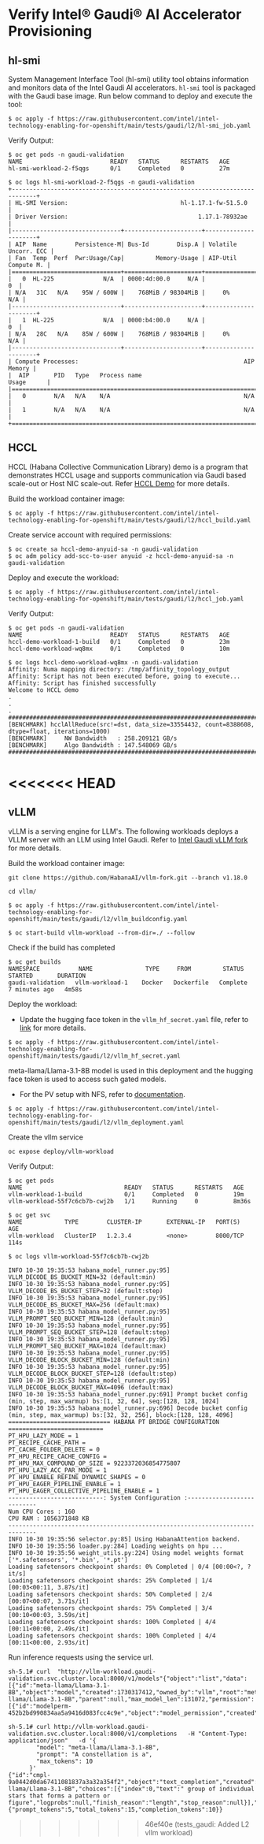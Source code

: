 # Verify Intel® Gaudi® AI Accelerator Provisioning

## hl-smi 
System Management Interface Tool (hl-smi) utility tool obtains information and monitors data of the Intel Gaudi AI accelerators.
`hl-smi` tool is packaged with the Gaudi base image. Run below command to deploy and execute the tool:
```
$ oc apply -f https://raw.githubusercontent.com/intel/intel-technology-enabling-for-openshift/main/tests/gaudi/l2/hl-smi_job.yaml
```

Verify Output:
```
$ oc get pods -n gaudi-validation
NAME                         READY   STATUS      RESTARTS   AGE
hl-smi-workload-2-f5qgs      0/1     Completed   0          27m
```
```
$ oc logs hl-smi-workload-2-f5qgs -n gaudi-validation
+-----------------------------------------------------------------------------+
| HL-SMI Version:                                hl-1.17.1-fw-51.5.0          |
| Driver Version:                                     1.17.1-78932ae          |
|-------------------------------+----------------------+----------------------+
| AIP  Name        Persistence-M| Bus-Id        Disp.A | Volatile Uncorr. ECC |
| Fan  Temp  Perf  Pwr:Usage/Cap|         Memory-Usage | AIP-Util  Compute M. |
|===============================+======================+======================|
|   0  HL-225              N/A  | 0000:4d:00.0     N/A |                   0  |
| N/A   31C   N/A    95W / 600W |    768MiB / 98304MiB |     0%           N/A |
|-------------------------------+----------------------+----------------------+
|   1  HL-225              N/A  | 0000:b4:00.0     N/A |                   0  |
| N/A   28C   N/A    85W / 600W |    768MiB / 98304MiB |     0%           N/A |
|-------------------------------+----------------------+----------------------+
| Compute Processes:                                               AIP Memory |
|  AIP       PID   Type   Process name                             Usage      |
|=============================================================================|
|   0        N/A   N/A    N/A                                      N/A        |
|   1        N/A   N/A    N/A                                      N/A        |
+=============================================================================+
```

## HCCL
HCCL (Habana Collective Communication Library) demo is a program that demonstrates HCCL usage and supports communication via Gaudi based scale-out or Host NIC scale-out. Refer [HCCL Demo](https://github.com/HabanaAI/hccl_demo/tree/main?tab=readme-ov-file#hccl-demo) for more details.

Build the workload container image:
```
$ oc apply -f https://raw.githubusercontent.com/intel/intel-technology-enabling-for-openshift/main/tests/gaudi/l2/hccl_build.yaml
```
Create service account with required permissions: 
```
$ oc create sa hccl-demo-anyuid-sa -n gaudi-validation
$ oc adm policy add-scc-to-user anyuid -z hccl-demo-anyuid-sa -n gaudi-validation
```
Deploy and execute the workload:
```
$ oc apply -f https://raw.githubusercontent.com/intel/intel-technology-enabling-for-openshift/main/tests/gaudi/l2/hccl_job.yaml
```

Verify Output:
``` 
$ oc get pods -n gaudi-validation
NAME                         READY   STATUS      RESTARTS   AGE
hccl-demo-workload-1-build   0/1     Completed   0          23m
hccl-demo-workload-wq8mx     0/1     Completed   0          10m
```
```
$ oc logs hccl-demo-workload-wq8mx -n gaudi-validation
Affinity: Numa mapping directory: /tmp/affinity_topology_output
Affinity: Script has not been executed before, going to execute...
Affinity: Script has finished successfully
Welcome to HCCL demo
.
.
.
####################################################################################################
[BENCHMARK] hcclAllReduce(src!=dst, data_size=33554432, count=8388608, dtype=float, iterations=1000)
[BENCHMARK]     NW Bandwidth   : 258.209121 GB/s
[BENCHMARK]     Algo Bandwidth : 147.548069 GB/s
####################################################################################################
```
<<<<<<< HEAD
=======

## vLLM 
vLLM is a serving engine for LLM's. The following workloads deploys a VLLM server with an LLM using Intel Gaudi. Refer to [Intel Gaudi vLLM fork](https://github.com/HabanaAI/vllm-fork.git) for more details.

Build the workload container image:
```
git clone https://github.com/HabanaAI/vllm-fork.git --branch v1.18.0

cd vllm/

$ oc apply -f https://raw.githubusercontent.com/intel/intel-technology-enabling-for-openshift/main/tests/gaudi/l2/vllm_buildconfig.yaml

$ oc start-build vllm-workload --from-dir=./ --follow
```
Check if the build has completed
```
$ oc get builds
NAMESPACE           NAME               TYPE     FROM         STATUS     STARTED       DURATION
gaudi-validation   vllm-workload-1    Docker   Dockerfile   Complete   7 minutes ago   4m58s

```

Deploy the workload:
* Update the hugging face token in the ```vllm_hf_secret.yaml``` file, refer to [link](https://huggingface.co/docs/hub/en/security-tokens) for more details. 
```
$ oc apply -f https://raw.githubusercontent.com/intel/intel-technology-enabling-for-openshift/main/tests/gaudi/l2/vllm_hf_secret.yaml
```
meta-llama/Llama-3.1-8B model is used in this deployment and the hugging face token is used to access such gated models.
* For the PV setup with NFS, refer to [documentation](https://docs.openshift.com/container-platform/4.17/storage/persistent_storage/persistent-storage-nfs.html).
```
$ oc apply -f https://raw.githubusercontent.com/intel/intel-technology-enabling-for-openshift/main/tests/gaudi/l2/vllm_deployment.yaml
```
Create the vllm service
```
oc expose deploy/vllm-workload
```
Verify Output:
``` 
$ oc get pods
NAME                             READY   STATUS      RESTARTS   AGE
vllm-workload-1-build            0/1     Completed   0          19m
vllm-workload-55f7c6cb7b-cwj2b   1/1     Running     0          8m36s

$ oc get svc
NAME            TYPE        CLUSTER-IP       EXTERNAL-IP   PORT(S)    AGE
vllm-workload   ClusterIP   1.2.3.4          <none>        8000/TCP   114s
```
```
$ oc logs vllm-workload-55f7c6cb7b-cwj2b 

INFO 10-30 19:35:53 habana_model_runner.py:95] VLLM_DECODE_BS_BUCKET_MIN=32 (default:min)
INFO 10-30 19:35:53 habana_model_runner.py:95] VLLM_DECODE_BS_BUCKET_STEP=32 (default:step)
INFO 10-30 19:35:53 habana_model_runner.py:95] VLLM_DECODE_BS_BUCKET_MAX=256 (default:max)
INFO 10-30 19:35:53 habana_model_runner.py:95] VLLM_PROMPT_SEQ_BUCKET_MIN=128 (default:min)
INFO 10-30 19:35:53 habana_model_runner.py:95] VLLM_PROMPT_SEQ_BUCKET_STEP=128 (default:step)
INFO 10-30 19:35:53 habana_model_runner.py:95] VLLM_PROMPT_SEQ_BUCKET_MAX=1024 (default:max)
INFO 10-30 19:35:53 habana_model_runner.py:95] VLLM_DECODE_BLOCK_BUCKET_MIN=128 (default:min)
INFO 10-30 19:35:53 habana_model_runner.py:95] VLLM_DECODE_BLOCK_BUCKET_STEP=128 (default:step)
INFO 10-30 19:35:53 habana_model_runner.py:95] VLLM_DECODE_BLOCK_BUCKET_MAX=4096 (default:max)
INFO 10-30 19:35:53 habana_model_runner.py:691] Prompt bucket config (min, step, max_warmup) bs:[1, 32, 64], seq:[128, 128, 1024]
INFO 10-30 19:35:53 habana_model_runner.py:696] Decode bucket config (min, step, max_warmup) bs:[32, 32, 256], block:[128, 128, 4096]
============================= HABANA PT BRIDGE CONFIGURATION ===========================
PT_HPU_LAZY_MODE = 1
PT_RECIPE_CACHE_PATH =
PT_CACHE_FOLDER_DELETE = 0
PT_HPU_RECIPE_CACHE_CONFIG =
PT_HPU_MAX_COMPOUND_OP_SIZE = 9223372036854775807
PT_HPU_LAZY_ACC_PAR_MODE = 1
PT_HPU_ENABLE_REFINE_DYNAMIC_SHAPES = 0
PT_HPU_EAGER_PIPELINE_ENABLE = 1
PT_HPU_EAGER_COLLECTIVE_PIPELINE_ENABLE = 1
---------------------------: System Configuration :---------------------------
Num CPU Cores : 160
CPU RAM : 1056371848 KB
------------------------------------------------------------------------------
INFO 10-30 19:35:56 selector.py:85] Using HabanaAttention backend.
INFO 10-30 19:35:56 loader.py:284] Loading weights on hpu ...
INFO 10-30 19:35:56 weight_utils.py:224] Using model weights format ['*.safetensors', '*.bin', '*.pt']
Loading safetensors checkpoint shards: 0% Completed | 0/4 [00:00<?, ?it/s]
Loading safetensors checkpoint shards: 25% Completed | 1/4 [00:03<00:11, 3.87s/it]
Loading safetensors checkpoint shards: 50% Completed | 2/4 [00:07<00:07, 3.71s/it]
Loading safetensors checkpoint shards: 75% Completed | 3/4 [00:10<00:03, 3.59s/it]
Loading safetensors checkpoint shards: 100% Completed | 4/4 [00:11<00:00, 2.49s/it]
Loading safetensors checkpoint shards: 100% Completed | 4/4 [00:11<00:00, 2.93s/it]
```
Run inference requests using the service url.
```
sh-5.1# curl  "http://vllm-workload.gaudi-validation.svc.cluster.local:8000/v1/models"{"object":"list","data":[{"id":"meta-llama/Llama-3.1-8B","object":"model","created":1730317412,"owned_by":"vllm","root":"meta-llama/Llama-3.1-8B","parent":null,"max_model_len":131072,"permission":[{"id":"modelperm-452b2bd990834aa5a9416d083fcc4c9e","object":"model_permission","created":1730317412,"allow_create_engine":false,"allow_sampling":true,"allow_logprobs":true,"allow_search_indices":false,"allow_view":true,"allow_fine_tuning":false,"organization":"*","group":null,"is_blocking":false}]}]}
```

```
sh-5.1# curl http://vllm-workload.gaudi-validation.svc.cluster.local:8000/v1/completions   -H "Content-Type: application/json"   -d '{
        "model": "meta-llama/Llama-3.1-8B",
        "prompt": "A constellation is a",
        "max_tokens": 10
      }'
{"id":"cmpl-9a0442d0da67411081837a3a32a354f2","object":"text_completion","created":1730321284,"model":"meta-llama/Llama-3.1-8B","choices":[{"index":0,"text":" group of individual stars that forms a pattern or figure","logprobs":null,"finish_reason":"length","stop_reason":null}],"usage":{"prompt_tokens":5,"total_tokens":15,"completion_tokens":10}}
```
>>>>>>> 46ef40e (tests_gaudi: Added L2 vllm workload)
